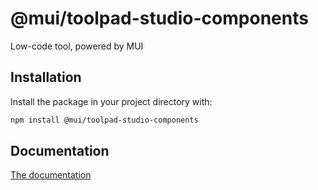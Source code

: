 # @mui/toolpad-studio-components

Low-code tool, powered by MUI

## Installation

Install the package in your project directory with:

```bash
npm install @mui/toolpad-studio-components
```

## Documentation

[The documentation](./docs)
